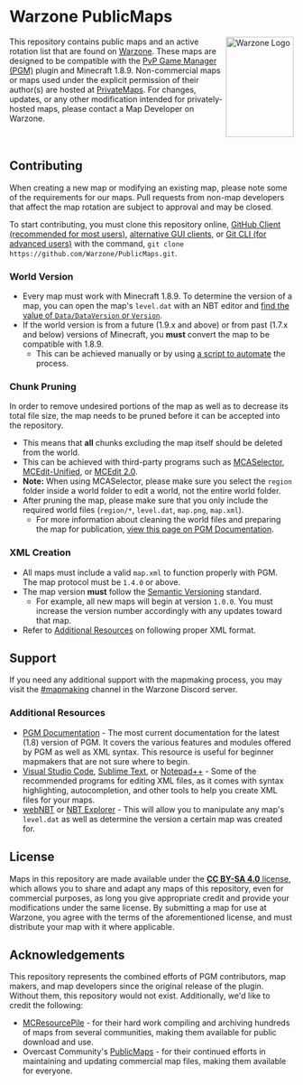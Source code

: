 # Warzone PublicMaps 
<img src="https://warzone.network/img/warzone.svg" align="right" alt="Warzone Logo" width="120" height="178">

This repository contains public maps and an active rotation list that are found on [Warzone](https://warz.one). These maps are designed to be compatible with the [PvP Game Manager (PGM)](https://github.com/PGMDev/PGM) plugin and Minecraft 1.8.9. Non-commercial maps or maps used under the explicit permission of their author(s) are hosted at [PrivateMaps](https://github.com/Warzone/PrivateMaps). For changes, updates, or any other modification intended for privately-hosted maps, please contact a Map Developer on Warzone.
<br>
<br>
<br>

## Contributing

When creating a new map or modifying an existing map, please note some of the requirements for our maps. Pull requests from non-map developers that affect the map rotation are subject to approval and may be closed.

To start contributing, you must clone this repository online, [GitHub Client (recommended for most users)](https://desktop.github.com/), [alternative GUI clients](https://git-scm.com/downloads/guis), or [Git CLI (for advanced users)](https://git-scm.com/) with the command, `git clone https://github.com/Warzone/PublicMaps.git`.

### World Version

-   Every map must work with Minecraft 1.8.9. To determine the version of a map, you can open the map's `level.dat` with an NBT editor and [find the value of `Data/DataVersion` or `Version`](https://minecraft.fandom.com/wiki/Data_version#List_of_data_versions).
-   If the world version is from a future (1.9.x and above) or from past (1.7.x and below) versions of Minecraft, you **must** convert the map to be compatible with 1.8.9.
    -   This can be achieved manually or by using [a script to automate](https://github.com/mitchts/nbt-converter) the process.

### Chunk Pruning
In order to remove undesired portions of the map as well as to decrease its total file size, the map needs to be pruned before it can be accepted into the repository.

-   This means that **all** chunks excluding the map itself should be deleted from the world.
-   This can be achieved with third-party programs such as [MCASelector](https://github.com/Querz/mcaselector), [MCEdit-Unified](https://github.com/Podshot/MCEdit-Unified), or [MCEdit 2.0](https://github.com/mcedit/mcedit2).
-   **Note:** When using MCASelector, please make sure you select the `region` folder inside a world folder to edit a world, not the entire world folder.
-   After pruning the map, please make sure that you only include the required world files (`region/*`, `level.dat`, `map.png`, `map.xml`).
    -   For more information about cleaning the world files and preparing the map for publication, [view this page on PGM Documentation](https://pgm.dev/docs/guides/packaging/cleaning-files).

### XML Creation

-   All maps must include a valid `map.xml` to function properly with PGM. The map protocol must be `1.4.0` or above.
-   The map version **must** follow the [Semantic Versioning](https://semver.org/) standard.
    -   For example, all new maps will begin at version `1.0.0`. You must increase the version number accordingly with any updates toward that map.
-   Refer to [Additional Resources](#additional-resources) on following proper XML format.

## Support

If you need any additional support with the mapmaking process, you may visit the [#mapmaking](https://warz.one/discord) channel in the Warzone Discord server.

### Additional Resources

-   [PGM Documentation](https://pgm.dev/) - The most current documentation for the latest (1.8) version of PGM. It covers the various features and modules offered by PGM as well as XML syntax. This resource is useful for beginner mapmakers that are not sure where to begin.
-   [Visual Studio Code](https://code.visualstudio.com/), [Sublime Text](https://www.sublimetext.com/), or [Notepad++](https://notepad-plus-plus.org/) - Some of the recommended programs for editing XML files, as it comes with syntax highlighting, autocompletion, and other tools to help you create XML files for your maps.
-   [webNBT](https://github.com/iRath96/webNBT) or [NBT Explorer](https://github.com/jaquadro/NBTExplorer) - This will allow you to manipulate any map's `level.dat` as well as determine the version a certain map was created for.

## License

Maps in this repository are made available under the [**CC BY-SA 4.0** license](https://creativecommons.org/licenses/by-sa/4.0/), which allows you to share and adapt any maps of this repository, even for commercial purposes, as long you give appropriate credit and provide your modifications under the same license. By submitting a map for use at Warzone, you agree with the terms of the aforementioned license, and must distribute your map with it where applicable.

## Acknowledgements

This repository represents the combined efforts of PGM contributors, map makers, and map developers since the original release of the plugin. Without them, this repository would not exist. Additionally, we'd like to credit the following:
-   [MCResourcePile](https://mcresourcepile.github.io/) - for their hard work compiling and archiving hundreds of maps from several communities, making them available for public download and use.
-   Overcast Community's [PublicMaps](https://github.com/OvercastCommunity/PublicMaps) - for their continued efforts in maintaining and updating commercial map files, making them available for everyone.
